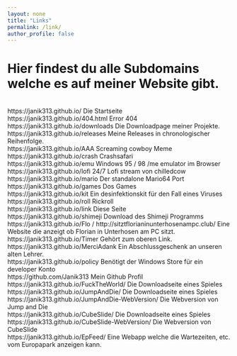 ```yaml
---
layout: none
title: "Links"
permalink: /link/
author_profile: false
---
```

<!DOCTYPE HTML>
<html lang="en-US">
<head>
<!-- Global site tag (gtag.js) - Google Analytics -->
<script async src="https://www.googletagmanager.com/gtag/js?id=UA-157295670-1"></script>
<script>
  window.dataLayer = window.dataLayer || [];
  function gtag(){dataLayer.push(arguments);}
  gtag('js', new Date());

  gtag('config', 'UA-157295670-1');
</script>

<h1>Hier findest du alle Subdomains welche es auf meiner Website gibt.</h1>
<br>https://janik313.github.io/ Die Startseite
<br>https://janik313.github.io/404.html Error 404
<br>https://janik313.github.io/downloads Die Downloadpage meiner Projekte.
<br>https://janik313.github.io/releases Meine Releases in chronologischer Reihenfolge.
<br>https://janik313.github.io/AAA Screaming cowboy Meme
<br>https://janik313.github.io/crash Crashsafari
<br>https://janik313.github.io/emu Windows 95 / 98 /me emulator im Browser
<br>https://janik313.github.io/lofi 24/7 Lofi stream von chilledcow
<br>https://janik313.github.io/mario Der standalone Mario64 Port
<br>https://janik313.github.io/games Dos Games
<br>https://janik313.github.io/kit Ein desinfektionskit für den Fall eines Viruses
<br>https://janik313.github.io/roll Rickroll
<br>https://janik313.github.io/link Diese Seite
<br>https://janik313.github.io/shimeji Download des Shimeji Programms
<br>https://janik313.github.io/Flo / http://sitztflorianinunterhosenampc.club/ Eine Website die anzeigt ob Florian in Unterhosen am PC sitzt.
<br>https://janik313.github.io/Timer Gehört zum oberen Link.
<br>https://janik313.github.io/MerciAdank Ein Abschlussgeschenk an unseren alten Lehrer.
<br>https://janik313.github.io/policy Benötigt der Windows Store für ein developer Konto
<br>https://github.com/Janik313 Mein Github Profil
<br>https://janik313.github.io/FuckTheWorld/ Die Downloadseite eines Spieles
<br>https://janik313.github.io/JumpAndDie/ Die Downloadseite eines Spieles
<br>https://janik313.github.io/JumpAndDie-WebVersion/ Die Webversion von Jump and Die
<br>https://janik313.github.io/CubeSlide/ Die Downloadseite eines Spieles
<br>https://janik313.github.io/CubeSlide-WebVersion/ Die Webversion von CubeSlide
<br>https://janik313.github.io/EpFeed/ Eine Webapp welche die Wartezeiten, etc. vom Europapark anzeigen kann.
</html>


